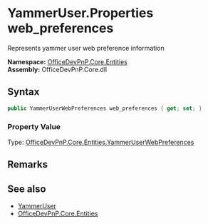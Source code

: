 # YammerUser.Properties web_preferences
 Represents yammer user web preference information   

**Namespace:** [OfficeDevPnP.Core.Entities](OfficeDevPnP.Core.Entities.md)  
**Assembly:** OfficeDevPnP.Core.dll  
## Syntax
```C#
public YammerUserWebPreferences web_preferences { get; set; }
```

### Property Value
Type: [OfficeDevPnP.Core.Entities.YammerUserWebPreferences](OfficeDevPnP.Core.Entities.YammerUserWebPreferences.md)  

## Remarks
  
## See also
- [YammerUser](OfficeDevPnP.Core.Entities.YammerUser.md) 
- [OfficeDevPnP.Core.Entities](OfficeDevPnP.Core.Entities.md) 
